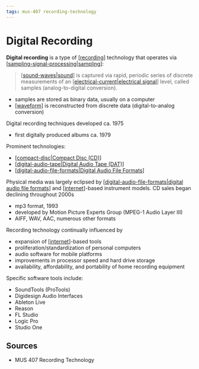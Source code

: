 ```yaml
---
tags: mus-407 recording-technology
---
```


# Digital Recording

**Digital recording** is a type of [[recording]] technology that operates via [[sampling-signal-processing|sampling]]:

> [[sound-waves|sound]] is captured via rapid, periodic series of discrete measurements of an [[electrical-current|electrical signal]] level, called samples (analog-to-digital conversion).

- samples are stored as binary data, usually on a computer
- [[waveform]] is reconstructed from discrete data (digital-to-analog conversion)

Digital recording techniques developed ca. 1975

- first digitally produced albums ca. 1979

Prominent technologies:

- [[compact-disc|Compact Disc (CD)]]
- [[digital-audio-tape|Digital Audio Tape (DAT)]]
- [[digital-audio-file-formats|Digital Audio File Formats]]

Physical media was largely eclipsed by [[digital-audio-file-formats|digital audio file formats]] and [[internet]]-based instrument models. CD sales began declining throughout 2000s

- mp3 format, 1993
- developed by Motion Picture Experts Group (MPEG-1 Audio Layer III)
- AIFF, WAV, AAC, numerous other formats

Recording technology continually influenced by

- expansion of [[internet]]-based tools
- proliferation/standardization of personal computers
- audio software for mobile platforms
- improvements in processor speed and hard drive storage
- availability, affordability, and portability of home recording equipment

Specific software tools include:

- SoundTools (ProTools)
- Digidesign Audio Interfaces
- Ableton Live
- Reason
- FL Studio
- Logic Pro
- Studio One

## Sources

- MUS 407 Recording Technology

[//begin]: # "Autogenerated link references for markdown compatibility"
[recording]: recording "Recording"
[sampling-signal-processing|sampling]: sampling-signal-processing "Sampling (Signal Processing)"
[sound-waves|sound]: sound-waves "Sound Waves"
[electrical-current|electrical signal]: electrical-current "Electrical Current"
[waveform]: waveform "Waveform"
[compact-disc|Compact Disc (CD)]: compact-disc "Compact Disc (CD)"
[digital-audio-tape|Digital Audio Tape (DAT)]: digital-audio-tape "Digital Audio Tape (DAT)"
[digital-audio-file-formats|Digital Audio File Formats]: digital-audio-file-formats "Digital Audio File Formats"
[digital-audio-file-formats|digital audio file formats]: digital-audio-file-formats "Digital Audio File Formats"
[internet]: internet "Internet"
[//end]: # "Autogenerated link references"
